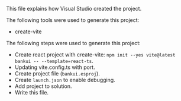 This file explains how Visual Studio created the project.

The following tools were used to generate this project:
- create-vite

The following steps were used to generate this project:
- Create react project with create-vite: `npm init --yes vite@latest bankui -- --template=react-ts`.
- Updating vite.config.ts with port.
- Create project file (`bankui.esproj`).
- Create `launch.json` to enable debugging.
- Add project to solution.
- Write this file.
